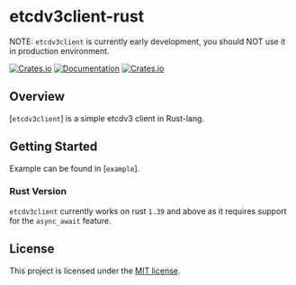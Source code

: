 etcdv3client-rust
======

NOTE: `etcdv3client` is currently early development, you should NOT use it in production environment.

[![Crates.io](https://img.shields.io/crates/v/etcdv3client)](https://crates.io/crates/etcdv3client)
[![Documentation](https://docs.rs/etcdv3client/badge.svg)](https://docs.rs/etcdv3client)
[![Crates.io](https://img.shields.io/crates/l/etcdv3client)](LICENSE)

## Overview

[`etcdv3client`] is a simple etcdv3 client in Rust-lang.

## Getting Started

Example can be found in [`example`].

### Rust Version
`etcdv3client` currently works on rust `1.39` and above as it requires support for the `async_await`
feature.

## License

This project is licensed under the [MIT license](LICENSE).
